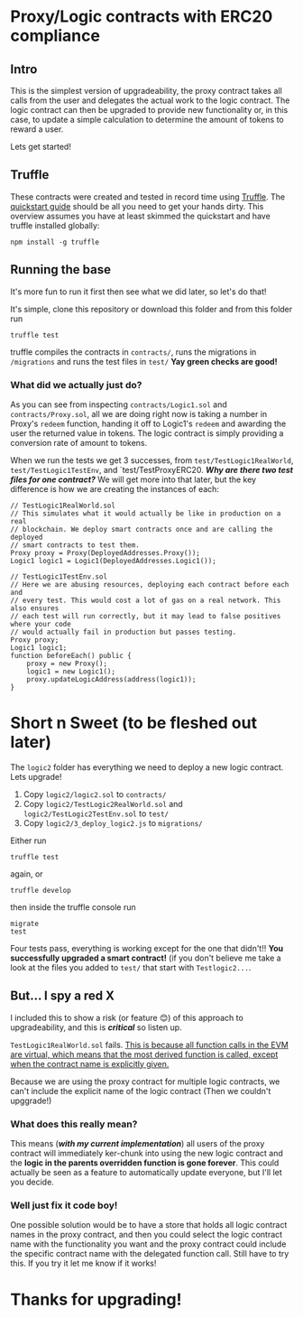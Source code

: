 # Proxy/Logic contracts with ERC20 compliance


## Intro
This is the simplest version of upgradeability, the proxy contract takes all calls from the user and delegates the actual work to the logic contract. The logic contract can then be upgraded to provide new functionality or, in this case, to update a simple calculation to determine the amount of tokens to reward a user.

Lets get started!


## Truffle
These contracts were created and tested in record time using [Truffle](https://truffleframework.com/docs/truffle/overview). The [quickstart guide](https://truffleframework.com/docs/truffle/quickstart) should be all you need to get your hands dirty. This overview assumes you have at least skimmed the quickstart and have truffle installed globally:
```
npm install -g truffle
```


## Running the base
It's more fun to run it first then see what we did later, so let's do that!

It's simple, clone this repository or download this folder and from this folder run
```
truffle test
```
truffle compiles the contracts in `contracts/`, runs the migrations in `/migrations` and runs the test files in `test/` **Yay green checks are good!**


### What did we actually just do?
As you can see from inspecting `contracts/Logic1.sol` and `contracts/Proxy.sol`, all we are doing right now is taking a number in Proxy's `redeem` function, handing it off to Logic1's `redeem` and awarding the user the returned value in tokens. The logic contract is simply providing a conversion rate of amount to tokens.


When we run the tests we get 3 successes, from `test/TestLogic1RealWorld`, `test/TestLogic1TestEnv`, and `test/TestProxyERC20. ***Why are there two test files for one contract?*** We will get more into that later, but the key difference is how we are creating the instances of each:
```solidity
// TestLogic1RealWorld.sol
// This simulates what it would actually be like in production on a real 
// blockchain. We deploy smart contracts once and are calling the deployed 
// smart contracts to test them.
Proxy proxy = Proxy(DeployedAddresses.Proxy());
Logic1 logic1 = Logic1(DeployedAddresses.Logic1());
```
```solidity
// TestLogic1TestEnv.sol
// Here we are abusing resources, deploying each contract before each and 
// every test. This would cost a lot of gas on a real network. This also ensures
// each test will run correctly, but it may lead to false positives where your code
// would actually fail in production but passes testing.
Proxy proxy;
Logic1 logic1;
function beforeEach() public {
    proxy = new Proxy();
    logic1 = new Logic1();
    proxy.updateLogicAddress(address(logic1));
}
```


# Short n Sweet (to be fleshed out later)
The `logic2` folder has everything we need to deploy a new logic contract.
Lets upgrade!

1. Copy `logic2/logic2.sol` to `contracts/`
2. Copy `logic2/TestLogic2RealWorld.sol` and `logic2/TestLogic2TestEnv.sol` to `test/`
3. Copy `logic2/3_deploy_logic2.js` to `migrations/`

Either run
```
truffle test
```
again, or
```
truffle develop
```
then inside the truffle<develop> console run
```
migrate
test
```
Four tests pass, everything is working except for the one that didn't!! **You successfully upgraded a smart contract!** (if you don't believe me take a look at the files you added to `test/` that start with `Testlogic2...`.
  
  
## But... I spy a red X
I included this to show a risk (or feature 😊) of this approach to upgradeability, and this is ***critical*** so listen up.

`TestLogic1RealWorld.sol` fails. [This is because all function calls in the EVM are virtual, which means that the most derived function is called, except when the contract name is explicitly given.](https://solidity.readthedocs.io/en/v0.4.24/contracts.html#inheritance) 

Because we are using the proxy contract for multiple logic contracts, we can't include the explicit name of the logic contract (Then we couldn't upggrade!)


### What does this really mean?
This means (***with my current implementation***) all users of the proxy contract will immediately ker-chunk into using the new logic contract and the **logic in the parents overridden function is gone forever**. This could actually be seen as a feature to automatically update everyone, but I'll let you decide.


### Well just fix it code boy!
One possible solution would be to have a store that holds all logic contract names in the proxy contract, and then you could select the logic contract name with the functionality you want and the proxy contract could include the specific contract name with the delegated function call. Still have to try this. If you try it let me know if it works!

# Thanks for upgrading!

